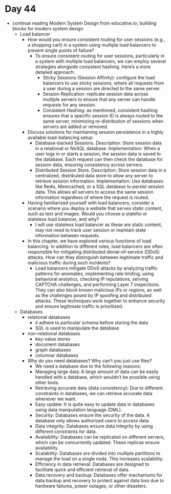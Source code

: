 # Day 44

- continue reading Modern System Design from educative.io; building blocks for modern system design
    - Load balancer
        - How would you ensure consistent routing for user sessions (e.g., a shopping cart) in a system using multiple load balancers to prevent single points of failure?
            - To ensure consistent routing for user sessions, particularly in a system with multiple load balancers, we can employ several strategies alongside consistent hashing. Here’s a more detailed approach:
                - Sticky Sessions (Session Affinity): configure the load balancers to use sticky sessions, where all requests from a user during a session are directed to the same server.
                - Session Replication: replicate session data across multiple servers to ensure that any server can handle requests for any session.
                - Consistent Hashing: as mentioned, consistent hashing ensures that a specific session ID is always routed to the same server, minimizing re-distribution of sessions when servers are added or removed.
        - Discuss solutions for maintaining session persistence in a highly available load-balancing setup.
            - Database-backed Sessions. Description: Store session data in a relational or NoSQL database. Implementation: When a user logs in or starts a session, the session data is saved to the database. Each request can then check the database for session data, ensuring consistency across servers.
            - Distributed Session Store. Description: Store session data in a centralized, distributed data store to allow any server to retrieve session information. Implementation: Use databases like Redis, Memcached, or a SQL database to persist session data. This allows all servers to access the same session information regardless of where the request is routed.
        - Having familiarized yourself with load balancers, consider a scenario where you deploy a website that serves static content, such as text and images. Would you choose a stateful or stateless load balancer, and why?
            - I will use stateless load balancer as these are static content, may not need to track user session or maintain state information between requests. 
        - In this chapter, we have explored various functions of load balancing. In addition to different roles, load balancers are often responsible for mitigating distributed denial-of-service (DDoS) attacks. How can they distinguish between legitimate traffic and malicious traffic during such incidents?
            - Load balancers mitigate DDoS attacks by analyzing traffic patterns for anomalies, implementing rate limiting, using behavioral analytics, checking IP reputations, serving CAPTCHA challenges, and performing Layer 7 inspections. They can also block known malicious IPs or regions, as well as the challenges posed by IP spoofing and distributed attacks. These techniques work together to enhance security and ensure legitimate traffic is prioritized. 
    - Databases
        - relational databases
            - it adhere to particular schema before storing the data
            - SQL is used to manipulate the database
        - non-relational databases
            - key-value stores
            - document databases
            - graph databases
            - columnar databases
        - Why do you need databases? Why can’t you just use files?
            - We need a database due to the following reasons:
            - Managing large data: A large amount of data can be easily handled with a database, which wouldn’t be possible using other tools.
            - Retrieving accurate data (data consistency): Due to different constraints in databases, we can retrieve accurate data whenever we want.
            - Easy update: It is quite easy to update data in databases using data manipulation language (DML).
            - Security: Databases ensure the security of the data. A database only allows authorized users to access data.
            - Data integrity: Databases ensure data integrity by using different constraints for data.
            - Availability: Databases can be replicated on different servers, which can be concurrently updated. These replicas ensure availability.
            - Scalability: Databases are divided into multiple partitions to manage the load on a single node. This increases scalability.
            - Efficiency in data retrieval: Databases are designed to facilitate quick and efficient retrieval of data.
            - Data recovery and backup: Databases offer mechanisms for data backup and recovery to protect against data loss due to hardware failures, power outages, or other disasters.

